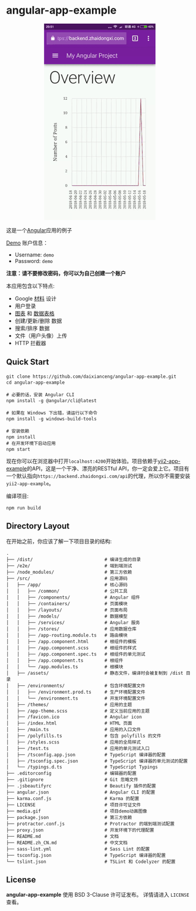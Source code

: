 # angular-app-example

<p align="center">
  <a href="https://backend.zhaidongxi.com/" target="_blank">
    <img src="./media.gif" alt="angular-app-example" />
  </a>
</p>

这是一个[Angular](https://github.com/angular/angular)应用的例子

[Demo](https://backend.zhaidongxi.com/) 账户信息：

- Username: `demo`
- Password: `demo`

**注意：请不要修改密码，你可以为自己创建一个账户**

本应用包含以下特点:

- Google [材料](https://github.com/angular/material2) 设计
- 用户登录
- [图表](https://github.com/swimlane/ngx-charts) 和 [数据表格](https://github.com/swimlane/ngx-datatable)
- 创建/更新/删除 数据
- 搜索/排序 数据
- 文件（用户头像）上传
- HTTP 拦截器

## Quick Start

```
git clone https://github.com/daixianceng/angular-app-example.git
cd angular-app-example

# 必要的话，安装 Angular CLI
npm install -g @angular/cli@latest

# 如果在 Windows 下出错，请运行以下命令
npm install -g windows-build-tools

# 安装依赖
npm install
# 在开发环境下启动应用
npm start
```

现在你可以在浏览器中打开`localhost:4200`开始体验。项目依赖于[yii2-app-example](https://github.com/daixianceng/yii2-app-example)的API，这是一个干净、漂亮的RESTful API，你一定会爱上它。项目有一个默认指向`https://backend.zhaidongxi.com/api`的代理，所以你不需要安装`yii2-app-example`。

编译项目:

```
npm run build
```

## Directory Layout

在开始之前，你应该了解一下项目目录的结构:

```
.
├── /dist/                           # 编译生成的目录
├── /e2e/                            # 端到端测试
├── /node_modules/                   # 第三方依赖
├── /src/                            # 应用源码
│   ├── /app/                        # 核心源码
│   │   ├── /common/                 # 公共工具
│   │   ├── /components/             # Angular 组件
│   │   ├── /containers/             # 页面模块
│   │   ├── /layouts/                # 页面布局
│   │   ├── /models/                 # 数据模型
│   │   ├── /services/               # Angular 服务
│   │   ├── /stores/                 # 应用数据仓库
│   │   ├── /app-routing.module.ts   # 路由模块
│   │   ├── /app.component.html      # 根组件的模板
│   │   ├── /app.component.scss      # 根组件的样式
│   │   ├── /app.component.spec.ts   # 根组件的单元测试
│   │   ├── /app.component.ts        # 根组件
│   │   └── /app.modules.ts          # 根模块
│   ├── /assets/                     # 静态文件，编译时会被复制到 /dist 目录
│   ├── /environments/               # 包含环境配置文件
│   │   ├── /environment.prod.ts     # 生产环境配置文件
│   │   └── /environment.ts          # 开发环境配置文件
│   ├── /themes/                     # 应用的主题
│   ├── /app-theme.scss              # 定义当前应用的主题
│   ├── /favicon.ico                 # Angular icon
│   ├── /index.html                  # HTML 页面
│   ├── /main.ts                     # 应用的入口文件
│   ├── /polyfills.ts                # 包含 polyfills 的文件
│   ├── /styles.scss                 # 应用的全局样式
│   ├── /test.ts                     # 应用的单元测试入口
│   ├── /tsconfig.app.json           # TypeScript 编译器的配置
│   ├── /tsconfig.spec.json          # TypeScript 编译器的单元测试的配置
│   └── /typings.d.ts                # TypeScript Typings
├── .editorconfig                    # 编辑器的配置
├── .gitignore                       # Git 忽略文件
├── .jsbeautifyrc                    # Beautify 插件的配置
├── angular.json                     # Angular CLI 的配置
├── karma.conf.js                    # Karma 的配置
├── LICENSE                          # 项目许可证文件
├── media.gif                        # 项目demo动画图像
├── package.json                     # 第三方依赖
├── protractor.conf.js               # Protractor 的端到端测试配置
├── proxy.json                       # 开发环境下的代理配置
├── README.md                        # 文档
├── README.zh_CN.md                  # 中文文档
├── sass-lint.yml                    # Sass Lint 的配置
├── tsconfig.json                    # TypeScript 编译器的配置
└── tslint.json                      # TSLint 和 Codelyzer 的配置
```

## License

**angular-app-example** 使用 BSD 3-Clause 许可证发布。 详情请进入 `LICENSE` 查看。

